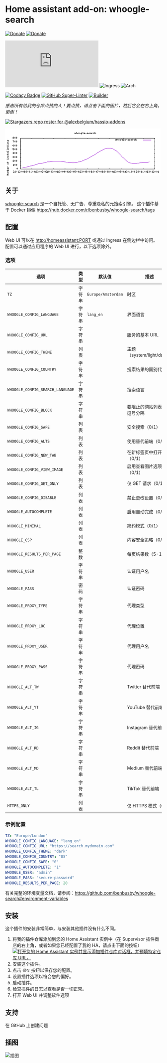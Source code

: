 # Home assistant add-on: whoogle-search

[![Donate][donation-badge]](https://www.buymeacoffee.com/alexbelgium)
[![Donate][paypal-badge]](https://www.paypal.com/donate/?hosted_button_id=DZFULJZTP3UQA)

![Version](https://img.shields.io/badge/dynamic/json?label=版本&query=%24.version&url=https%3A%2F%2Fraw.githubusercontent.com%2Falexbelgium%2Fhassio-addons%2Fmaster%2Fwhoogle%2Fconfig.json)
![Ingress](https://img.shields.io/badge/dynamic/json?label=Ingress&query=%24.ingress&url=https%3A%2F%2Fraw.githubusercontent.com%2Falexbelgium%2Fhassio-addons%2Fmaster%2Fwhoogle%2Fconfig.json)
![Arch](https://img.shields.io/badge/dynamic/json?color=success&label=Arch&query=%24.arch&url=https%3A%2F%2Fraw.githubusercontent.com%2Falexbelgium%2Fhassio-addons%2Fmaster%2Fwhoogle%2Fconfig.json)

[![Codacy Badge](https://app.codacy.com/project/badge/Grade/9c6cf10bdbba45ecb202d7f579b5be0e)](https://www.codacy.com/gh/alexbelgium/hassio-addons/dashboard?utm_source=github.com&utm_medium=referral&utm_content=alexbelgium/hassio-addons&utm_campaign=Badge_Grade)
[![GitHub Super-Linter](https://img.shields.io/github/actions/workflow/status/alexbelgium/hassio-addons/weekly-supelinter.yaml?label=Lint%20code%20base)](https://github.com/alexbelgium/hassio-addons/actions/workflows/weekly-supelinter.yaml)
[![Builder](https://img.shields.io/github/actions/workflow/status/alexbelgium/hassio-addons/onpush_builder.yaml?label=Builder)](https://github.com/alexbelgium/hassio-addons/actions/workflows/onpush_builder.yaml)

[donation-badge]: https://img.shields.io/badge/Buy%20me%20a%20coffee%20(no%20paypal)-%23d32f2f?logo=buy-me-a-coffee&style=flat&logoColor=white
[paypal-badge]: https://img.shields.io/badge/Buy%20me%20a%20coffee%20with%20Paypal-0070BA?logo=paypal&style=flat&logoColor=white

_感谢所有给我的仓库点赞的人！要点赞，请点击下面的图片，然后它会在右上角。谢谢！_

[![Stargazers repo roster for @alexbelgium/hassio-addons](https://raw.githubusercontent.com/alexbelgium/hassio-addons/master/.github/stars2.svg)](https://github.com/alexbelgium/hassio-addons/stargazers)

![下载量趋势](https://raw.githubusercontent.com/alexbelgium/hassio-addons/master/whoogle/stats.png)

## 关于

[whoogle-search](https://github.com/benbusby/whoogle-search) 是一个自托管、无广告、尊重隐私的元搜索引擎。
这个插件基于 Docker 镜像 https://hub.docker.com/r/benbusby/whoogle-search/tags

## 配置

Web UI 可以在 <http://homeassistant:PORT> 或通过 Ingress 在侧边栏中访问。
配置可以通过应用程序的 Web UI 进行，以下选项除外。

### 选项

| 选项 | 类型 | 默认值 | 描述 |
|------|------|--------|------|
| `TZ` | 字符串 | `Europe/Amsterdam` | 时区 |
| `WHOOGLE_CONFIG_LANGUAGE` | 字符串 | `lang_en` | 界面语言 |
| `WHOOGLE_CONFIG_URL` | 字符串 | | 服务的基本 URL |
| `WHOOGLE_CONFIG_THEME` | 列表 | | 主题（system/light/dark） |
| `WHOOGLE_CONFIG_COUNTRY` | 字符串 | | 搜索结果的国别代码 |
| `WHOOGLE_CONFIG_SEARCH_LANGUAGE` | 字符串 | | 搜索语言 |
| `WHOOGLE_CONFIG_BLOCK` | 字符串 | | 要阻止的网站列表，用逗号分隔 |
| `WHOOGLE_CONFIG_SAFE` | 列表 | | 安全搜索（0/1） |
| `WHOOGLE_CONFIG_ALTS` | 列表 | | 使用替代前端（0/1） |
| `WHOOGLE_CONFIG_NEW_TAB` | 列表 | | 在新标签页中打开结果（0/1） |
| `WHOOGLE_CONFIG_VIEW_IMAGE` | 列表 | | 启用查看图片选项（0/1） |
| `WHOOGLE_CONFIG_GET_ONLY` | 列表 | | 仅 GET 请求（0/1） |
| `WHOOGLE_CONFIG_DISABLE` | 列表 | | 禁止更改设置（0/1） |
| `WHOOGLE_AUTOCOMPLETE` | 列表 | | 启用自动完成（0/1） |
| `WHOOGLE_MINIMAL` | 列表 | | 简约模式（0/1） |
| `WHOOGLE_CSP` | 列表 | | 内容安全策略（0/1） |
| `WHOOGLE_RESULTS_PER_PAGE` | 整数 | | 每页结果数（5-100） |
| `WHOOGLE_USER` | 字符串 | | 认证用户名 |
| `WHOOGLE_PASS` | 密码 | | 认证密码 |
| `WHOOGLE_PROXY_TYPE` | 字符串 | | 代理类型 |
| `WHOOGLE_PROXY_LOC` | 字符串 | | 代理位置 |
| `WHOOGLE_PROXY_USER` | 字符串 | | 代理用户名 |
| `WHOOGLE_PROXY_PASS` | 字符串 | | 代理密码 |
| `WHOOGLE_ALT_TW` | 字符串 | | Twitter 替代前端 |
| `WHOOGLE_ALT_YT` | 字符串 | | YouTube 替代前端 |
| `WHOOGLE_ALT_IG` | 字符串 | | Instagram 替代前端 |
| `WHOOGLE_ALT_RD` | 字符串 | | Reddit 替代前端 |
| `WHOOGLE_ALT_MD` | 字符串 | | Medium 替代前端 |
| `WHOOGLE_ALT_TL` | 字符串 | | TikTok 替代前端 |
| `HTTPS_ONLY` | 列表 | | 仅 HTTPS 模式（0/1） |

### 示例配置

```yaml
TZ: "Europe/London"
WHOOGLE_CONFIG_LANGUAGE: "lang_en"
WHOOGLE_CONFIG_URL: "https://search.mydomain.com"
WHOOGLE_CONFIG_THEME: "dark"
WHOOGLE_CONFIG_COUNTRY: "US"
WHOOGLE_CONFIG_SAFE: "0"
WHOOGLE_AUTOCOMPLETE: "1"
WHOOGLE_USER: "admin"
WHOOGLE_PASS: "secure-password"
WHOOGLE_RESULTS_PER_PAGE: 20
```

有关完整的环境变量文档，请参阅：https://github.com/benbusby/whoogle-search#environment-variables

## 安装

这个插件的安装非常简单，与安装其他插件没有什么不同。

1. 将我的插件仓库添加到您的 Home Assistant 实例中（在 Supervisor 插件商店的右上角，或者如果您已经配置了我的 HA，请点击下面的按钮）
   [![打开您的 Home Assistant 实例并显示添加插件仓库对话框，并预填特定仓库 URL。](https://my.home-assistant.io/badges/supervisor_add_addon_repository.svg)](https://my.home-assistant.io/redirect/supervisor_add_addon_repository/?repository_url=https%3A%2F%2Fgithub.com%2Falexbelgium%2Fhassio-addons)
1. 安装这个插件。
1. 点击 `保存` 按钮以保存您的配置。
1. 设置插件选项以符合您的偏好。
1. 启动插件。
1. 检查插件的日志以查看是否一切正常。
1. 打开 Web UI 并调整软件选项

## 支持

在 GitHub 上创建问题

## 插图

![插图](https://github.com/benbusby/whoogle-search/raw/main/docs/screenshot_desktop.jpg)

[repository]: https://github.com/alexbelgium/hassio-addons